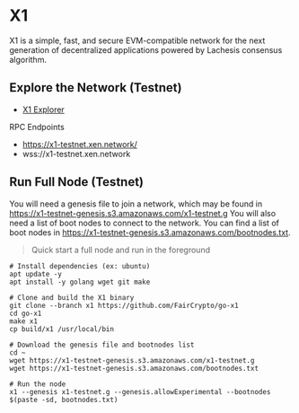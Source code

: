 # X1 

X1 is a simple, fast, and secure EVM-compatible network for the next generation of decentralized applications powered by Lachesis consensus algorithm.

## Explore the Network (Testnet)

- [X1 Explorer](https://explorer.x1-testnet.xen.network)

RPC Endpoints

- https://x1-testnet.xen.network/
- wss://x1-testnet.xen.network

## Run Full Node (Testnet)

You will need a genesis file to join a network, which may be found in https://x1-testnet-genesis.s3.amazonaws.com/x1-testnet.g
You will also need a list of boot nodes to connect to the network. You can find a list of boot nodes in https://x1-testnet-genesis.s3.amazonaws.com/bootnodes.txt.

> Quick start a full node and run in the foreground

```shell
# Install dependencies (ex: ubuntu)
apt update -y
apt install -y golang wget git make

# Clone and build the X1 binary
git clone --branch x1 https://github.com/FairCrypto/go-x1
cd go-x1
make x1
cp build/x1 /usr/local/bin

# Download the genesis file and bootnodes list
cd ~
wget https://x1-testnet-genesis.s3.amazonaws.com/x1-testnet.g
wget https://x1-testnet-genesis.s3.amazonaws.com/bootnodes.txt

# Run the node
x1 --genesis x1-testnet.g --genesis.allowExperimental --bootnodes $(paste -sd, bootnodes.txt)
```
